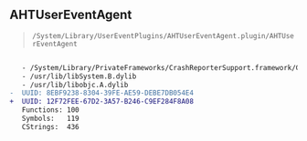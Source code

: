 ## AHTUserEventAgent

> `/System/Library/UserEventPlugins/AHTUserEventAgent.plugin/AHTUserEventAgent`

```diff

   - /System/Library/PrivateFrameworks/CrashReporterSupport.framework/CrashReporterSupport
   - /usr/lib/libSystem.B.dylib
   - /usr/lib/libobjc.A.dylib
-  UUID: 8EBF9238-8304-39FE-AE59-DEBE7DB054E4
+  UUID: 12F72FEE-67D2-3A57-B246-C9EF284F8A08
   Functions: 100
   Symbols:   119
   CStrings:  436

```
